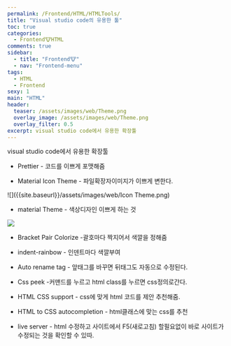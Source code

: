 ```yaml
---
permalink: /Frontend/HTML/HTMLTools/
title: "Visual studio code의 유용한 툴"
toc: true
categories:
  - Frontend🐮HTML
comments: true
sidebar:
  - title: "Frontend🐮"
  - nav: "Frontend-menu"
tags:
  - HTML
  - Frontend
sexy: 1
main: "HTML"
header:
  teaser: /assets/images/web/Theme.png
  overlay_image: /assets/images/web/Theme.png
  overlay_filter: 0.5
excerpt: visual studio code에서 유용한 확장툴
---
```

visual studio code에서 유용한 확장툴


- Prettier - 코드를 이쁘게 포맷해줌

- Material Icon Theme - 파일확장자이미지가 이쁘게 변한다.

![]({{site.baseurl}}/assets/images/web/Icon Theme.png)


- material Theme - 색상디자인 이쁘게 하는 것

![]({{site.baseurl}}/assets/images/web/Theme.png)


- Bracket Pair Colorize -괄호마다 짝지어서 색깔을 정해줌

- indent-rainbow - 인덴트마다 색깔부여
- Auto rename tag - 앞태그를 바꾸면 뒤태그도 자동으로 수정된다. 

- Css peek -커맨드를 누르고 html class를 누르면 css정의로간다.

- HTML CSS support - css에 맞게 html 코드를 제안 추천해줌.

- HTML to CSS autocompletion - html클래스에 맞는 css를 추천 

- live server - html 수정하고 사이트에서 F5(새로고침) 할필요없이 바로 사이트가 수정되는 것을 확인할 수 있따.

